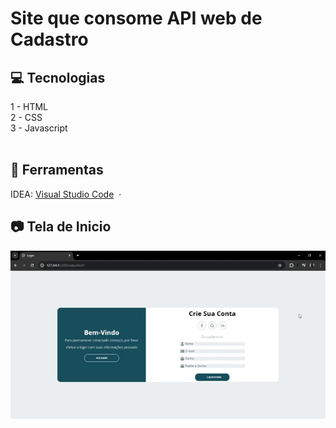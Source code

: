 <h1> Site que consome API web de Cadastro </h1>

## 💻 Tecnologias
<a>1 - HTML<a><br>
<a>2 - CSS<a><br>
<a>3 - Javascript<a><br><br>

## 🔨 Ferramentas
IDEA: [Visual Studio Code](https://code.visualstudio.com/) &nbsp;&middot;&nbsp; <br>

## 📷 Tela de Inicio
<img width="720px" src="./imgTelas/telaInicial.gif"><br><br>
